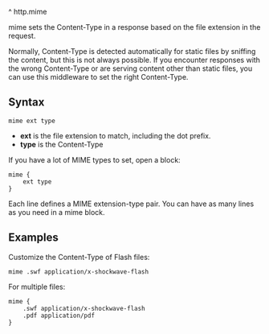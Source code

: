 ^ http.mime

mime sets the Content-Type in a response based on the file extension in the request.

Normally, Content-Type is detected automatically for static files by sniffing the content, but this is not always
possible. If you encounter responses with the wrong Content-Type or are serving content other than static files, you can
use this middleware to set the right Content-Type.

## Syntax

``` caddyfile
mime ext type
```

-   **ext** is the file extension to match, including the dot prefix.
-   **type** is the Content-Type

If you have a lot of MIME types to set, open a block:

``` caddyfile
mime {
    ext type
}
```

Each line defines a MIME extension-type pair. You can have as many lines as you need in a mime block.

## Examples

Customize the Content-Type of Flash files:

``` caddyfile
mime .swf application/x-shockwave-flash
```

For multiple files:

``` caddyfile
mime {
    .swf application/x-shockwave-flash
    .pdf application/pdf
}
```
